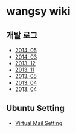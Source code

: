 wangsy wiki
===========

개발 로그
--------
- [2014. 05](dev-logs/201405)
- [2014. 03](dev-logs/201403)
- [2013. 12](dev-logs/201312)
- [2013. 11](dev-logs/201311)
- [2013. 05](dev-logs/201305)
- [2013. 04](dev-logs/201304)
- [2013. 04](dev-logs/201304)

Ubuntu Setting
---------------
- [Virtual Mail Setting](ubuntu/setting-virtual-mail)
